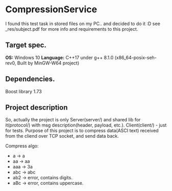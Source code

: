 # CompressionService
I found this test task in stored files on my PC.. and decided to do it :D
see _res/subject.pdf for more info and requirements to this project.

## **Target spec.**
**OS:** Windows 10
**Language:** C++17 under g++ 8.1.0 (x86_64-posix-seh-rev0, Built by MinGW-W64 project)

## **Dependencies.**
Boost library 1.73

## **Project description**
So, actually the project is only Server(server/) and shared lib for it(protocol/) with msg description(header, payload, etc.).
Client(client/) - just for tests.
Purpose of this project is to compress data(ASCI text) received from the cliend over TCP socket, and send data back.

Compress algo:
- a -> a
- aa -> aa
- aaa -> 3a
- abc -> abc
- ab2 -> error, contains digits.
- aBc -> error, contains uppercase.

